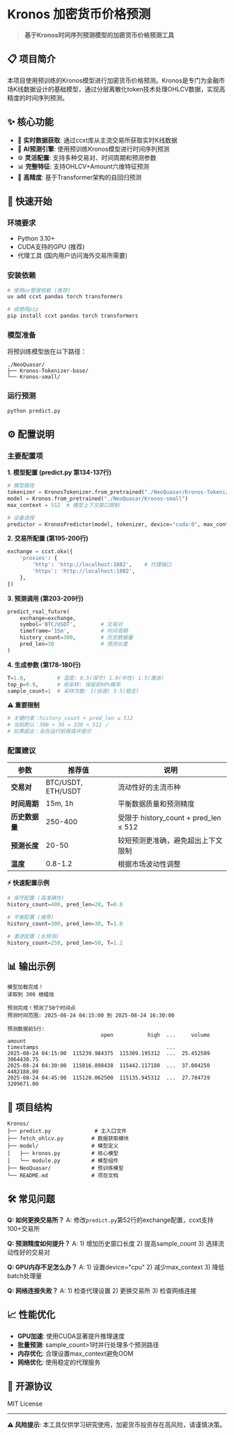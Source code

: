 # Kronos 加密货币价格预测

> **基于Kronos时间序列预测模型的加密货币价格预测工具**

## 📋 项目简介

本项目使用预训练的Kronos模型进行加密货币价格预测。Kronos是专门为金融市场K线数据设计的基础模型，通过分层离散化token技术处理OHLCV数据，实现高精度的时间序列预测。

## ✨ 核心功能

- 🚀 **实时数据获取**: 通过ccxt库从主流交易所获取实时K线数据
- 🧠 **AI预测引擎**: 使用预训练Kronos模型进行时间序列预测  
- ⚙️ **灵活配置**: 支持多种交易对、时间周期和预测参数
- 📊 **完整特征**: 支持OHLCV+Amount六维特征预测
- 🎯 **高精度**: 基于Transformer架构的自回归预测

## 🚀 快速开始

### 环境要求

- Python 3.10+
- CUDA支持的GPU (推荐)
- 代理工具 (国内用户访问海外交易所需要)

### 安装依赖

```bash
# 使用uv管理依赖 (推荐)
uv add ccxt pandas torch transformers

# 或使用pip
pip install ccxt pandas torch transformers
```

### 模型准备

将预训练模型放在以下路径：
```
./NeoQuasar/
├── Kronos-Tokenizer-base/
└── Kronos-small/
```

### 运行预测

```bash
python predict.py
```

## ⚙️ 配置说明

### 主要配置项

**1. 模型配置 (predict.py 第134-137行)**
```python
# 模型路径
tokenizer = KronosTokenizer.from_pretrained("./NeoQuasar/Kronos-Tokenizer-base")
model = Kronos.from_pretrained("./NeoQuasar/Kronos-small")
max_context = 512  # 模型上下文窗口限制

# 设备选择
predictor = KronosPredictor(model, tokenizer, device="cuda:0", max_context=max_context)
```

**2. 交易所配置 (第195-200行)**
```python
exchange = ccxt.okx({
    'proxies': {
        'http': 'http://localhost:1082',    # 代理端口
        'https': 'http://localhost:1082',   
    },
})
```

**3. 预测调用 (第203-209行)**
```python
predict_real_future(
    exchange=exchange,
    symbol='BTC/USDT',        # 交易对
    timeframe='15m',          # 时间周期
    history_count=300,        # 历史数据量
    pred_len=30               # 预测长度
)
```

**4. 生成参数 (第178-180行)**
```python
T=1.0,          # 温度: 0.5(保守) 1.0(中性) 1.5(激进)
top_p=0.9,      # 核采样: 保留前90%概率
sample_count=1  # 采样次数: 1(快速) 3-5(稳定)
```

**⚠️ 重要限制**
```python
# 关键约束：history_count + pred_len ≤ 512
# 当前默认：300 + 30 = 330 < 512 ✓
# 如果超出：会在运行前报错并提示
```

### 配置建议

| 参数 | 推荐值 | 说明 |
|------|-------|------|
| **交易对** | BTC/USDT, ETH/USDT | 流动性好的主流币种 |
| **时间周期** | 15m, 1h | 平衡数据质量和预测精度 |
| **历史数据量** | 250-400 | 受限于 history_count + pred_len ≤ 512 |
| **预测长度** | 20-50 | 较短预测更准确，避免超出上下文限制 |
| **温度** | 0.8-1.2 | 根据市场波动性调整 |

**⚡ 快速配置示例**

```python
# 保守配置 (高准确性)
history_count=400, pred_len=20, T=0.8

# 平衡配置 (推荐)  
history_count=300, pred_len=30, T=1.0

# 激进配置 (长预测)
history_count=250, pred_len=50, T=1.2
```

## 📊 输出示例

```
模型加载完成！
读取到 300 根蜡烛

预测完成！预测了50个时间点
预测时间范围: 2025-08-24 04:15:00 到 2025-08-24 16:30:00

预测数据前5行:
                              open           high  ...     volume      amount
timestamps                                         ...
2025-08-24 04:15:00  115239.984375  115309.195312  ...  25.452509  3064430.75
2025-08-24 04:30:00  115016.898438  115442.117188  ...  37.004250  4482188.00
2025-08-24 04:45:00  115120.062500  115135.945312  ...  27.784729  3209671.00
```

## 🔧 项目结构

```
Kronos/
├── predict.py              # 主入口文件
├── fetch_ohlcv.py         # 数据获取模块  
├── model/                 # 模型定义
│   ├── kronos.py          # 核心模型
│   └── module.py          # 模型组件
├── NeoQuasar/             # 预训练模型
└── README.md              # 项目文档
```

## 🛠️ 常见问题

**Q: 如何更换交易所？**
A: 修改`predict.py`第52行的exchange配置，ccxt支持100+交易所

**Q: 预测精度如何提升？**
A: 1) 增加历史窗口长度 2) 提高sample_count 3) 选择流动性好的交易对

**Q: GPU内存不足怎么办？**
A: 1) 设置device="cpu" 2) 减少max_context 3) 降低batch处理量

**Q: 网络连接失败？**
A: 1) 检查代理设置 2) 更换交易所 3) 检查网络连接

## 📈 性能优化

- **GPU加速**: 使用CUDA显著提升推理速度
- **批量预测**: sample_count>1时并行处理多个预测路径
- **内存优化**: 合理设置max_context避免OOM
- **网络优化**: 使用稳定的代理服务

## 📄 开源协议

MIT License

---

**⚠️ 风险提示**: 本工具仅供学习研究使用，加密货币投资存在高风险，请谨慎决策。